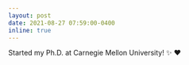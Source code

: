 ```yaml
---
layout: post
date: 2021-08-27 07:59:00-0400
inline: true
---
```


Started my Ph.D. at Carnegie Mellon University! :sparkles: :heart:
